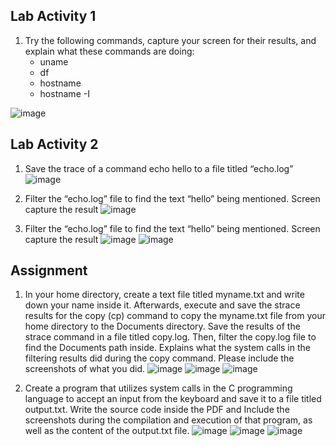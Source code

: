 
## Lab Activity 1
1. Try the following commands, capture your screen for their results, and explain what these commands are doing: 
	- uname
	- df
	- hostname
	- hostname -I

![image](https://github.com/ramzyizza/Computer-System-and-Networking-Lab/assets/89899122/58b4f109-51ea-4ecf-90ad-f50b1eb131c0)

## Lab Activity 2
1. Save the trace of a command echo hello to a file titled “echo.log”
![image](https://github.com/ramzyizza/Computer-System-and-Networking-Lab/assets/89899122/bd7a24ca-9b20-4e92-ba93-3c1496ab6b41)

2. Filter the “echo.log” file to find the text “hello” being mentioned. Screen capture the result
![image](https://github.com/ramzyizza/Computer-System-and-Networking-Lab/assets/89899122/8a0c9bb2-858d-40dd-a009-481a60ac31ed)

3. Filter the “echo.log” file to find the text “hello” being mentioned. Screen capture the result
![image](https://github.com/ramzyizza/Computer-System-and-Networking-Lab/assets/89899122/43102078-8dc5-40d5-84ec-f65cd67f1761)
![image](https://github.com/ramzyizza/Computer-System-and-Networking-Lab/assets/89899122/e9e1e4d2-59d1-4973-be83-43f88bf8b192)


## Assignment
1. In your home directory, create a text file titled myname.txt and write down your name inside it. Afterwards, execute and save the strace results for the copy (cp) command to copy the myname.txt file from your home directory to the Documents directory. Save the results of the strace command in a file titled copy.log. Then, filter the copy.log file to find the Documents path inside. Explains what the system calls in the filtering results did during the copy command. Please include the screenshots of what you did.
![image](https://github.com/ramzyizza/Computer-System-and-Networking-Lab/assets/89899122/b233fb2e-10d5-4606-9610-0fcaed0469c1)
![image](https://github.com/ramzyizza/Computer-System-and-Networking-Lab/assets/89899122/41fd6a75-d233-489d-be38-5878fc960924)
![image](https://github.com/ramzyizza/Computer-System-and-Networking-Lab/assets/89899122/3c5ac69a-2702-4e91-b6c6-391c0a948316)

3. Create a program that utilizes system calls in the C programming language to accept an input from the keyboard and save it to a file titled output.txt. Write the source code inside the PDF and Include the screenshots during the compilation and execution of that program, as well as the content of the output.txt file.
![image](https://github.com/ramzyizza/Computer-System-and-Networking-Lab/assets/89899122/f50d5360-eefd-41cc-9ea6-1aa3ffc21a59)
![image](https://github.com/ramzyizza/Computer-System-and-Networking-Lab/assets/89899122/69c944c5-5897-477f-bf97-0d7569599787)
![image](https://github.com/ramzyizza/Computer-System-and-Networking-Lab/assets/89899122/f9f01b78-a37a-43e5-8a12-0a427059a065)
